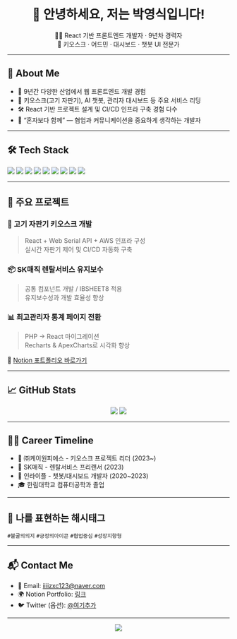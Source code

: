 <h1 align="center">👋 안녕하세요, 저는 박영식입니다!</h1>
<p align="center">
  🧑‍💻 React 기반 프론트엔드 개발자 · 9년차 경력자<br/>
  🚀 키오스크 · 어드민 · 대시보드 · 챗봇 UI 전문가
</p>

---

## 🪪 About Me

- 🔧 9년간 다양한 산업에서 웹 프론트엔드 개발 경험
- 🧩 키오스크(고기 자판기), AI 챗봇, 관리자 대시보드 등 주요 서비스 리딩
- 🛠 React 기반 프로젝트 설계 및 CI/CD 인프라 구축 경험 다수
- 🤝 “혼자보다 함께” — 협업과 커뮤니케이션을 중요하게 생각하는 개발자

---

## 🛠 Tech Stack

<p>
  <img src="https://img.shields.io/badge/React-61DAFB?style=flat&logo=react&logoColor=black" />
  <img src="https://img.shields.io/badge/Redux-764ABC?style=flat&logo=redux&logoColor=white" />
  <img src="https://img.shields.io/badge/Styled--Components-DB7093?style=flat&logo=styled-components&logoColor=white" />
  <img src="https://img.shields.io/badge/JavaScript-F7DF1E?style=flat&logo=javascript&logoColor=black" />
  <img src="https://img.shields.io/badge/HTML5-E34F26?style=flat&logo=html5&logoColor=white" />
  <img src="https://img.shields.io/badge/CSS3-1572B6?style=flat&logo=css3&logoColor=white" />
  <img src="https://img.shields.io/badge/jQuery-0769AD?style=flat&logo=jquery&logoColor=white" />
  <img src="https://img.shields.io/badge/AWS-232F3E?style=flat&logo=amazon-aws&logoColor=white" />
  <img src="https://img.shields.io/badge/GitHub_Actions-2088FF?style=flat&logo=github-actions&logoColor=white" />
</p>

---

## 📌 주요 프로젝트

### 🧃 고기 자판기 키오스크 개발
> React + Web Serial API + AWS 인프라 구성  
> 실시간 자판기 제어 및 CI/CD 자동화 구축

### 📦 SK매직 렌탈서비스 유지보수
> 공통 컴포넌트 개발 / IBSHEET8 적용  
> 유지보수성과 개발 효율성 향상

### 📊 최고관리자 통계 페이지 전환
> PHP → React 마이그레이션  
> Recharts & ApexCharts로 시각화 향상

🔗 [Notion 포트폴리오 바로가기](https://www.notion.so/95cff13806714fefba31cc8227fc76c9?pvs=4)

---

## 📈 GitHub Stats

<p align="center">
  <img src="https://github-readme-stats.vercel.app/api?username=iiiizxc123&show_icons=true&theme=default" />
  <img src="https://github-readme-streak-stats.herokuapp.com?user=iiiizxc123&theme=default" />
</p>

---

## 🧑‍💻 Career Timeline

- 🏢 ㈜케이원피에스 - 키오스크 프로젝트 리더 (2023~)
- 🏢 SK매직 - 렌탈서비스 프리랜서 (2023)
- 🏢 인라이플 - 챗봇/대시보드 개발자 (2020~2023)
- 🎓 한림대학교 컴퓨터공학과 졸업

---

## 🌱 나를 표현하는 해시태그

`#불굴의의지` `#긍정의아이콘` `#협업중심` `#성장지향형`

---

## 📬 Contact Me

- 📧 Email: iiiizxc123@naver.com  
- 🌍 Notion Portfolio: [링크](https://www.notion.so/95cff13806714fefba31cc8227fc76c9?pvs=4)  
- 🐦 Twitter (옵션): [@여기추가](#)

---

<p align="center">
  <img src="https://visitor-badge.glitch.me/badge?page_id=iiiizxc123.iiiizxc123" />
</p>
